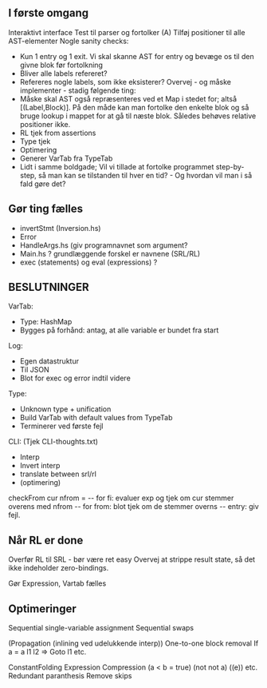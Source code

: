 ## I første omgang
Interaktivt interface
Test til parser og fortolker
(A) Tilføj positioner til alle AST-elementer
Nogle sanity checks:
  - Kun 1 entry og 1 exit.
    Vi skal skanne AST for entry og bevæge os til den givne blok før fortolkning
  - Bliver alle labels refereret?
  - Refereres nogle labels, som ikke eksisterer?
Overvej - og måske implementer - stadig følgende ting:
  - Måske skal AST også repræsenteres ved et Map i stedet for; altså [(Label,Block)]. På den måde kan man fortolke den enkelte blok og så bruge lookup i mappet for at gå til næste blok. Således behøves relative positioner ikke.
  - RL tjek from assertions
  - Type tjek
  - Optimering
  - Generer VarTab fra TypeTab
  - Lidt i samme boldgade; Vil vi tillade at fortolke programmet step-by-step, så man kan se tilstanden til hver en tid? - Og hvordan vil man i så fald gøre det?

## Gør ting fælles
- invertStmt (Inversion.hs)
- Error
- HandleArgs.hs (giv programnavnet som argument?
- Main.hs ? grundlæggende forskel er navnene (SRL/RL)
- exec (statements) og eval (expressions) ?

## BESLUTNINGER
VarTab:
  - Type: HashMap
  - Bygges på forhånd: antag, at alle variable er bundet fra start

Log:
  - Egen datastruktur
  - Til JSON
  - Blot for exec og error indtil videre

Type:
  - Unknown type + unification
  - Build VarTab with default values from TypeTab
  - Terminerer ved første fejl

CLI: (Tjek CLI-thoughts.txt)
  - Interp
  - Invert interp
  - translate between srl/rl
  - (optimering)

checkFrom cur nfrom = -- for fi: evaluer exp og tjek om cur stemmer overens med nfrom
                      -- for from: blot tjek om de stemmer overns
                      -- entry: giv fejl.

## Når RL er done
Overfør RL til SRL - bør være ret easy
Overvej at strippe result state, så det ikke indeholder zero-bindings.

Gør Expression, Vartab fælles


## Optimeringer

Sequential single-variable assignment
Sequential swaps

(Propagation (inlining ved udelukkende interp))
One-to-one block removal
If a = a l1 l2 => Goto l1 etc.

ConstantFolding
Expression Compression (a < b = true) (not not a) ((e)) etc.
Redundant paranthesis
Remove skips
